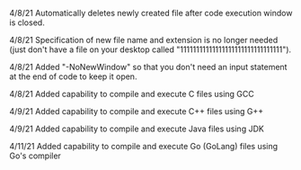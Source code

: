 4/8/21 Automatically deletes newly created file after code execution window is closed.

4/8/21 Specification of new file name and extension is no longer needed (just don't have a file on your desktop called "11111111111111111111111111111111").

4/8/21 Added "-NoNewWindow" so that you don't need an input statement at the end of code to keep it open.

4/8/21 Added capability to compile and execute C files using GCC

4/9/21 Added capability to compile and execute C++ files using G++

4/9/21 Added capability to compile and execute Java files using JDK

4/11/21 Added capability to compile and execute Go (GoLang) files using Go's compiler
